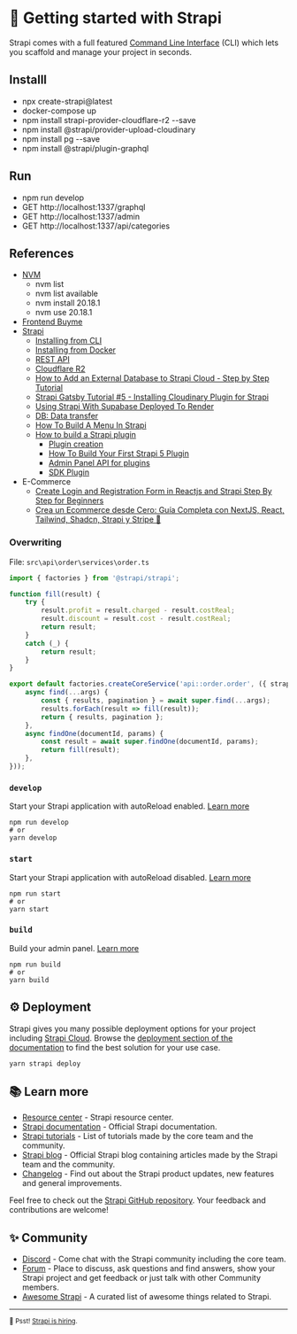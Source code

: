# 🚀 Getting started with Strapi

Strapi comes with a full featured [Command Line Interface](https://docs.strapi.io/dev-docs/cli) (CLI) which lets you scaffold and manage your project in seconds.

## Installl
- npx create-strapi@latest
- docker-compose up
- npm install strapi-provider-cloudflare-r2 --save
- npm install @strapi/provider-upload-cloudinary
- npm install pg --save
- npm install @strapi/plugin-graphql

## Run
- npm run develop
- GET http://localhost:1337/graphql
- GET http://localhost:1337/admin
- GET http://localhost:1337/api/categories

## References 
- [NVM](https://github.com/coreybutler/nvm-windows/releases)
    - nvm list
    - nvm list available
    - nvm install 20.18.1
    - nvm use 20.18.1
- [Frontend Buyme](https://github.com/ameksike/buyme)
- [Strapi](https://docs.strapi.io/dev-docs/quick-start)
    - [Installing from CLI](https://docs.strapi.io/dev-docs/installation/cli)
    - [Installing from Docker](https://docs.strapi.io/dev-docs/installation/docker)
    - [REST API](https://docs.strapi.io/dev-docs/api/rest)
    - [Cloudflare R2](https://market.strapi.io/providers/strapi-provider-cloudflare-r2)
    - [How to Add an External Database to Strapi Cloud - Step by Step Tutorial](https://www.youtube.com/watch?v=g7hzv0uHHMo&list=PL7Q0DQYATmvgIDkszYY4EPvI8FXEbGgip&index=6)
    - [Strapi Gatsby Tutorial #5 - Installing Cloudinary Plugin for Strapi](https://www.youtube.com/watch?v=L15BAmxbbM4&list=PLVoKTq3-H4pjUy7hfCB0Ei1QBSnevxfhI&index=6)
    - [Using Strapi With Supabase Deployed To Render](https://www.youtube.com/watch?v=vndfVnRPcgk)
    - [DB: Data transfer](https://docs.strapi.io/dev-docs/data-management/transfer)
    - [How To Build A Menu In Strapi](https://www.youtube.com/watch?v=sp-vqDWG9Y4&list=PL7Q0DQYATmvhlHxHqfKHsr-zFls2mIVTi)
    - [How to build a Strapi plugin](https://www.youtube.com/watch?v=ZErV3aNdYhY)
        - [Plugin creation](https://docs.strapi.io/dev-docs/plugins/development/create-a-plugin)    
        - [How To Build Your First Strapi 5 Plugin](https://strapi.io/blog/how-to-build-your-first-strapi-5-plugin)
        - [Admin Panel API for plugins](https://docs.strapi.io/dev-docs/plugins/admin-panel-api)
        - [SDK Plugin](https://github.com/strapi/sdk-plugin)
- E-Commerce
    - [Create Login and Registration Form in Reactjs and Strapi Step By Step for Beginners](https://www.youtube.com/watch?v=rqVGovgDLc4&list=PLWfXLyKWUGIK8Vh8sVwJol_bDDvRj7tNW)
    - [Crea un Ecommerce desde Cero: Guía Completa con NextJS, React, Tailwind, Shadcn, Strapi y Stripe 🚀](https://www.youtube.com/watch?v=TToPJy1kTAw)


### Overwriting 

File: `src\api\order\services\order.ts`

```ts
import { factories } from '@strapi/strapi';

function fill(result) {
    try {
        result.profit = result.charged - result.costReal;
        result.discount = result.cost - result.costReal;
        return result;
    }
    catch (_) {
        return result;
    }
}

export default factories.createCoreService('api::order.order', ({ strapi }) => ({
    async find(...args) {
        const { results, pagination } = await super.find(...args);
        results.forEach(result => fill(result));
        return { results, pagination };
    },
    async findOne(documentId, params) {
        const result = await super.findOne(documentId, params);
        return fill(result);
    },
}));
```


### `develop`

Start your Strapi application with autoReload enabled. [Learn more](https://docs.strapi.io/dev-docs/cli#strapi-develop)

```
npm run develop
# or
yarn develop
```

### `start`

Start your Strapi application with autoReload disabled. [Learn more](https://docs.strapi.io/dev-docs/cli#strapi-start)

```
npm run start
# or
yarn start
```

### `build`

Build your admin panel. [Learn more](https://docs.strapi.io/dev-docs/cli#strapi-build)

```
npm run build
# or
yarn build
```

## ⚙️ Deployment

Strapi gives you many possible deployment options for your project including [Strapi Cloud](https://cloud.strapi.io). Browse the [deployment section of the documentation](https://docs.strapi.io/dev-docs/deployment) to find the best solution for your use case.

```
yarn strapi deploy
```

## 📚 Learn more

- [Resource center](https://strapi.io/resource-center) - Strapi resource center.
- [Strapi documentation](https://docs.strapi.io) - Official Strapi documentation.
- [Strapi tutorials](https://strapi.io/tutorials) - List of tutorials made by the core team and the community.
- [Strapi blog](https://strapi.io/blog) - Official Strapi blog containing articles made by the Strapi team and the community.
- [Changelog](https://strapi.io/changelog) - Find out about the Strapi product updates, new features and general improvements.

Feel free to check out the [Strapi GitHub repository](https://github.com/strapi/strapi). Your feedback and contributions are welcome!

## ✨ Community

- [Discord](https://discord.strapi.io) - Come chat with the Strapi community including the core team.
- [Forum](https://forum.strapi.io/) - Place to discuss, ask questions and find answers, show your Strapi project and get feedback or just talk with other Community members.
- [Awesome Strapi](https://github.com/strapi/awesome-strapi) - A curated list of awesome things related to Strapi.

---

<sub>🤫 Psst! [Strapi is hiring](https://strapi.io/careers).</sub>

